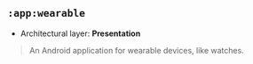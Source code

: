 ## `:app:wearable`

* Architectural layer: **Presentation**
> An Android application for wearable devices, like watches.
